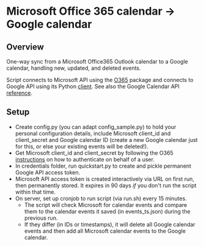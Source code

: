 # Microsoft Office 365 calendar -> Google calendar

## Overview

One-way sync from a Microsoft Office365 Outlook calendar to a Google calendar, handling new, updated, and deleted events.

Script connects to Microsoft API using the [O365](https://github.com/O365/python-o365#calendar) package and connects to Google API using its Python [client](https://developers.google.com/docs/api/quickstart/python). See also the Google Calendar API [reference]( https://developers.google.com/calendar/v3/reference/events).

## Setup

  - Create config.py (you can adapt config_sample.py) to hold your personal configuration details, include Microsoft client_id and client_secret and Google calendar ID (create a new Google calendar just for this, or else your existing events will be deleted!).
  - Get Microsoft client_id and client_secret by following the O365 [instructions](https://github.com/O365/python-o365#authentication) on how to authenticate on behalf of a user.
  - In credentials folder, run quickstart.py to create and pickle permanent Google API access token.
  - Microsoft API access token is created interactively via URL on first run, then permanently stored. It expires in 90 days *if* you don't run the script within that time.
  - On server, set up cronjob to run script (via run.sh) every 15 minutes.
      - The script will check Microsoft for calendar events and compare them to the calendar events it saved (in events_ts.json) during the previous run.
      - If they differ (in IDs or timestamps), it will delete all Google calendar events and then add all Microsoft calendar events to the Google calendar.

